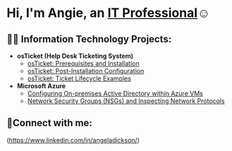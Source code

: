 <h1>Hi, I'm Angie, an <a href="https://linkedin.com/in/angeladickson">IT Professional</a>☺</h1>

<h2>👨‍💻 Information Technology Projects:</h2>

- <b>osTicket (Help Desk Ticketing System)</b>
  - [osTicket: Prerequisites and Installation](https://github.com/angiedickson24/osticket-prereqs)
  - [osTicket: Post-Installation Configuration](https://github.com/angiedickson24/post-install-config)
  - [osTicket: Ticket Lifecycle Examples](https://github.com/angiedckson24/ticket-lifecycle)
- <b>Microsoft Azure</b>
  - [Configuring On-premises Active Directory within Azure VMs](https://github.com/angiedickson24/configure-ad)
  - [Network Security Groups (NSGs) and Inspecting Network Protocols](https://github.com/angiedickson24/azure-network-protocols)

<h2>🤳Connect with me:</h2>

(https://www.linkedin.com/in/angeladickson/)

[linkedin]: [https://linkedin.com/in/angeladickson](https://www.linkedin.com/in/angeladickson/)
